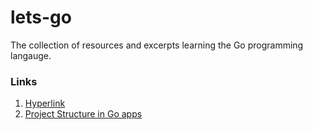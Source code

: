 # lets-go

The collection of resources and excerpts learning the Go programming langauge.


### Links

1. [Hyperlink](https://docs.google.com/document/d/1ckYpi6hcRkaBUEk975f54oGsHYHu7GhzOk7-nOrkNxo/edit)
2. [Project Structure in Go apps](https://www.youtube.com/watch?v=1rxDzs0zgcE&ab_channel=CodingTech)
